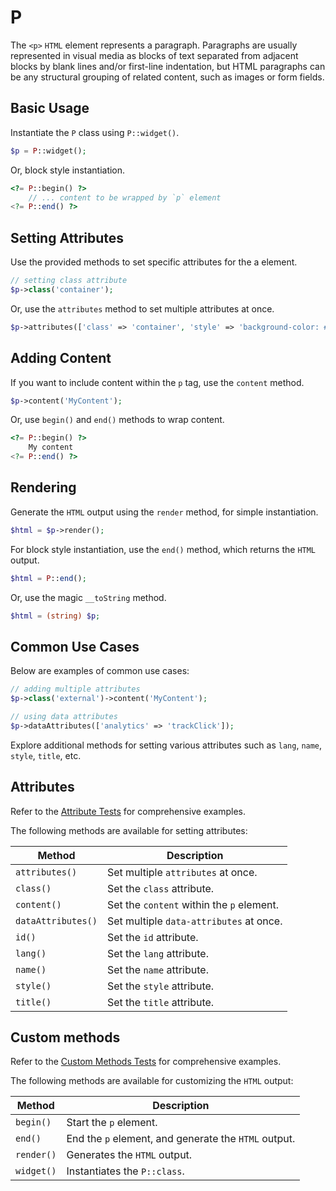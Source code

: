 # P

The `<p>` `HTML` element represents a paragraph. Paragraphs are usually represented in visual media as blocks of text
separated from adjacent blocks by blank lines and/or first-line indentation, but HTML paragraphs can be any structural
grouping of related content, such as images or form fields.

## Basic Usage

Instantiate the `P` class using `P::widget()`.

```php
$p = P::widget();
```

Or, block style instantiation.

```php
<?= P::begin() ?>
    // ... content to be wrapped by `p` element
<?= P::end() ?>
```

## Setting Attributes

Use the provided methods to set specific attributes for the a element.

```php
// setting class attribute
$p->class('container');
```

Or, use the `attributes` method to set multiple attributes at once.

```php
$p->attributes(['class' => 'container', 'style' => 'background-color: #eee;']);
```

## Adding Content

If you want to include content within the `p` tag, use the `content` method.

```php
$p->content('MyContent');
```

Or, use `begin()` and `end()` methods to wrap content.

```php
<?= P::begin() ?>
    My content
<?= P::end() ?>
```

## Rendering

Generate the `HTML` output using the `render` method, for simple instantiation. 

```php
$html = $p->render();
```

For block style instantiation, use the `end()` method, which returns the `HTML` output.

```php
$html = P::end();
```

Or, use the magic `__toString` method.

```php
$html = (string) $p;
```

## Common Use Cases

Below are examples of common use cases:

```php
// adding multiple attributes
$p->class('external')->content('MyContent');

// using data attributes
$p->dataAttributes(['analytics' => 'trackClick']);
```

Explore additional methods for setting various attributes such as `lang`, `name`, `style`, `title`, etc.

## Attributes

Refer to the [Attribute Tests](https://github.com/php-forge/html/blob/main/tests/Grouping/P/AttributeTest.php) for
comprehensive examples.

The following methods are available for setting attributes:

| Method            | Description                                                                                      |
| ----------------- | ------------------------------------------------------------------------------------------------ |
| `attributes()`    | Set multiple `attributes` at once.                                                               |
| `class()`         | Set the `class` attribute.                                                                       |
| `content()`       | Set the `content` within the `p` element.                                                        |
| `dataAttributes()`| Set multiple `data-attributes` at once.                                                          |
| `id()`            | Set the `id` attribute.                                                                          |
| `lang()`          | Set the `lang` attribute.                                                                        |
| `name()`          | Set the `name` attribute.                                                                        |
| `style()`         | Set the `style` attribute.                                                                       |
| `title()`         | Set the `title` attribute.                                                                       |

## Custom methods

Refer to the [Custom Methods Tests](https://github.com/php-forge/html/blob/main/tests/Grouping/P/CustomMethodTest.php)
for comprehensive examples.

The following methods are available for customizing the `HTML` output:

| Method    | Description                                                                                              |
| --------- | -------------------------------------------------------------------------------------------------------- |
| `begin() `| Start the `p` element.                                                                                   |
| `end()`   | End the `p` element, and generate the `HTML` output.                                                     |
| `render()`| Generates the `HTML` output.                                                                             |
| `widget()`| Instantiates the `P::class`.                                                                             |
